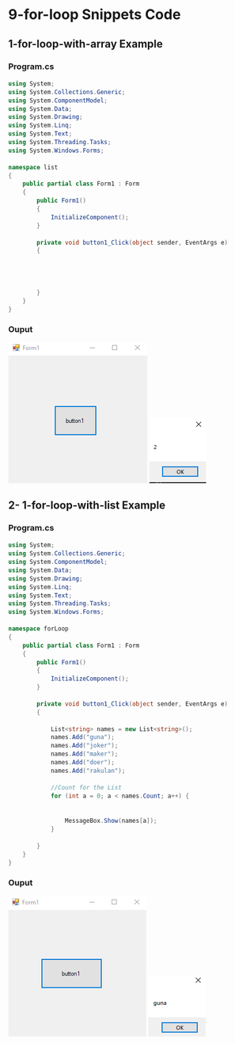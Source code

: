 # 9-for-loop Snippets Code

## 1-for-loop-with-array Example

### Program.cs

```c#
using System;
using System.Collections.Generic;
using System.ComponentModel;
using System.Data;
using System.Drawing;
using System.Linq;
using System.Text;
using System.Threading.Tasks;
using System.Windows.Forms;

namespace list
{
    public partial class Form1 : Form
    {
        public Form1()
        {
            InitializeComponent();
        }

        private void button1_Click(object sender, EventArgs e)
        {



            
        }
    }
}

```

### Ouput

![1-for-loop-with-array](media/1.PNG)
![1-for-loop-with-array](media/2.PNG)

## 2- 1-for-loop-with-list Example

### Program.cs

```c#
using System;
using System.Collections.Generic;
using System.ComponentModel;
using System.Data;
using System.Drawing;
using System.Linq;
using System.Text;
using System.Threading.Tasks;
using System.Windows.Forms;

namespace forLoop
{
    public partial class Form1 : Form
    {
        public Form1()
        {
            InitializeComponent();
        }

        private void button1_Click(object sender, EventArgs e)
        {

            List<string> names = new List<string>();
            names.Add("guna");
            names.Add("joker");
            names.Add("maker");
            names.Add("doer");
            names.Add("rakulan");

            //Count for the List
            for (int a = 0; a < names.Count; a++) {


                MessageBox.Show(names[a]);
            }

        }
    }
}


```

### Ouput

![2-for-loop-with-list](media/3.PNG)
![2-for-loop-with-list](media/4.PNG)






